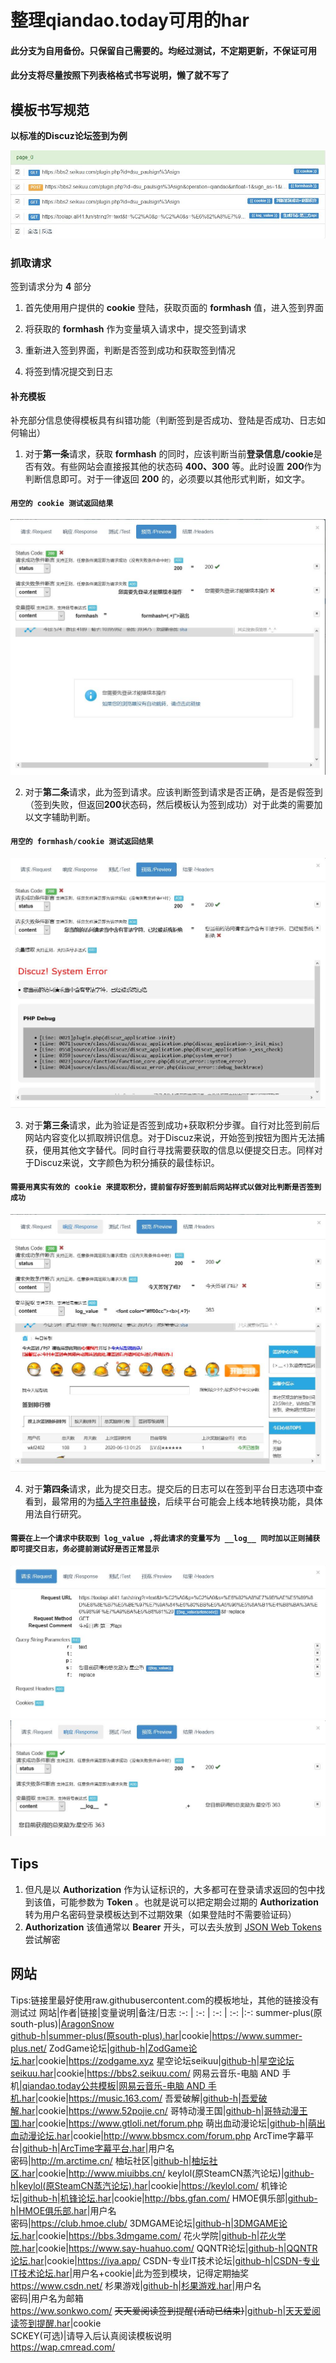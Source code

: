 # 整理qiandao.today可用的har

#### 此分支为**自用备份**。只保留自己需要的。均经过测试，不定期更新，不保证可用

#### 此分支将尽量按照下列表格格式书写说明，懒了就不写了

## 模板书写规范

**以标准的Discuz论坛签到为例**

![抓取请求](https://raw.githubusercontent.com/github-h/qiandao-templates/self-bak/pic/抓取请求.jpg)

### 抓取请求

签到请求分为 **4** 部分

1. 首先使用用户提供的 **cookie** 登陆，获取页面的 **formhash** 值，进入签到界面

2. 将获取的 **formhash** 作为变量填入请求中，提交签到请求

3. 重新进入签到界面，判断是否签到成功和获取签到情况

4. 将签到情况提交到日志

#### 补充模板

补充部分信息使得模板具有纠错功能（判断签到是否成功、登陆是否成功、日志如何输出）

1. 对于**第一条**请求，获取 **formhash** 的同时，应该判断当前**登录信息/cookie**是否有效。有些网站会直接报其他的状态码 **400、300** 等。此时设置 **200**作为判断信息即可。对于一律返回 **200** 的，必须要以其他形式判断，如文字。

#### ``用空的 cookie 测试返回结果``

![第一条补充](https://raw.githubusercontent.com/github-h/qiandao-templates/self-bak/pic/第一条补充.jpg)

2. 对于**第二条**请求，此为签到请求。应该判断签到请求是否正确，是否是假签到（签到失败，但返回**200**状态码，然后模板认为签到成功）对于此类的需要加以文字辅助判断。

#### ``用空的 formhash/cookie 测试返回结果``

![第二条补充](https://raw.githubusercontent.com/github-h/qiandao-templates/self-bak/pic/第二条补充.jpg)

3. 对于**第三条**请求，此为验证是否签到成功+获取积分步骤。自行对比签到前后网站内容变化以抓取辨识信息。对于Discuz来说，开始签到按钮为图片无法捕获，便用其他文字替代。同时自行寻找需要获取的信息以便提交日志。同样对于Discuz来说，文字颜色为积分捕获的最佳标识。

#### ``需要用真实有效的 cookie 来提取积分，提前留存好签到前后网站样式以做对比判断是否签到成功``

![第三条补充](https://raw.githubusercontent.com/github-h/qiandao-templates/self-bak/pic/第三条补充.jpg)

4. 对于**第四条**请求，此为提交日志。提交后的日志可以在签到平台日志选项中查看到，最常用的为[插入字符串替换](https://hexo.aragon.wang/2020/04/16/%E7%AE%80%E5%8D%95%E5%B7%A5%E5%85%B7api/#3-1-%E5%AD%97%E7%AC%A6%E4%B8%B2%E6%9B%BF%E6%8D%A2-replace)，后续平台可能会上线本地转换功能，具体用法自行研究。

#### ``需要在上一个请求中获取到 log_value ,将此请求的变量写为 __log__ 同时加以正则捕获即可提交日志，务必提前测试好是否正常显示``

![第四条补充 (1)](https://raw.githubusercontent.com/github-h/qiandao-templates/self-bak/pic/第四条补充(1).jpg)
![第四条补充 (2)](https://raw.githubusercontent.com/github-h/qiandao-templates/self-bak/pic/第四条补充(2).jpg)

## Tips

1. 但凡是以 **Authorization** 作为认证标识的，大多都可在登录请求返回的包中找到该值，可能参数为 **Token** 。也就是说可以把定期会过期的 **Authorization** 转为用户名密码登录模板达到不过期效果（如果登陆时不需要验证码）
2. **Authorization** 该值通常以 **Bearer** 开头，可以去头放到 [JSON Web Tokens](https://jwt.io/#debugger-io) 尝试解密

## 网站

Tips:链接里最好使用raw.githubusercontent.com的模板地址，其他的链接没有测试过
网站|作者|链接|变量说明|备注/日志
:-: | :-: | :-: | :-: |:-:
summer-plus(原south-plus)|[AragonSnow](https://github.com/AragonSnow)<br>[github-h](https://github.com/github-h)|[summer-plus(原south-plus).har](https://raw.githubusercontent.com/github-h/qiandao-templates/self-bak/summer-plus(%E5%8E%9Fsouth-plus).har)|cookie|https://www.summer-plus.net/
ZodGame论坛|[github-h](https://github.com/github-h)|[ZodGame论坛.har](https://raw.githubusercontent.com/github-h/qiandao-templates/self-bak/ZodGame%E8%AE%BA%E5%9D%9B.har)|cookie|https://zodgame.xyz
星空论坛seikuu|[github-h](https://github.com/github-h)|[星空论坛seikuu.har](https://raw.githubusercontent.com/github-h/qiandao-templates/self-bak/%E6%98%9F%E7%A9%BA%E8%AE%BA%E5%9D%9Bseikuu.har)|cookie|https://bbs2.seikuu.com/
网易云音乐-电脑 AND 手机|[qiandao.today公共模板](https://qiandao.today/tpls/public)|[网易云音乐-电脑 AND 手机.har](https://raw.githubusercontent.com/github-h/qiandao-templates/self-bak/%e7%bd%91%e6%98%93%e4%ba%91%e9%9f%b3%e4%b9%90-%e7%94%b5%e8%84%91+AND+%e6%89%8b%e6%9c%ba.har)|cookie|https://music.163.com/
吾爱破解|[github-h](https://github.com/github-h)|[吾爱破解.har](https://raw.githubusercontent.com/github-h/qiandao-templates/self-bak/%e5%90%be%e7%88%b1%e7%a0%b4%e8%a7%a3.har)|cookie|https://www.52pojie.cn/
哥特动漫王国|[github-h](https://github.com/github-h)|[哥特动漫王国.har](https://raw.githubusercontent.com/github-h/qiandao-templates/self-bak/%e5%93%a5%e7%89%b9%e5%8a%a8%e6%bc%ab%e7%8e%8b%e5%9b%bd.har)|cookie|https://www.gtloli.net/forum.php
萌出血动漫论坛|[github-h](https://github.com/github-h)|[萌出血动漫论坛.har](https://raw.githubusercontent.com/github-h/qiandao-templates/self-bak/%e8%90%8c%e5%87%ba%e8%a1%80%e5%8a%a8%e6%bc%ab%e8%ae%ba%e5%9d%9b.har)|cookie|http://www.bbsmcx.com/forum.php
ArcTime字幕平台|[github-h](https://github.com/github-h)|[ArcTime字幕平台.har](https://raw.githubusercontent.com/github-h/qiandao-templates/self-bak/ArcTime%e5%ad%97%e5%b9%95%e5%b9%b3%e5%8f%b0.har)|用户名<br>密码|http://m.arctime.cn/
柚坛社区|[github-h](https://github.com/github-h)|[柚坛社区.har](https://raw.githubusercontent.com/github-h/qiandao-templates/self-bak/%e6%9f%9a%e5%9d%9b%e7%a4%be%e5%8c%ba.har)|cookie|http://www.miuibbs.cn/
keylol(原SteamCN蒸汽论坛)|[github-h](https://github.com/github-h)|[keylol(原SteamCN蒸汽论坛).har](https://raw.githubusercontent.com/github-h/qiandao-templates/self-bak/keylol(%e5%8e%9fSteamCN%e8%92%b8%e6%b1%bd%e8%ae%ba%e5%9d%9b).har)|cookie|https://keylol.com/
机锋论坛|[github-h](https://github.com/github-h)|[机锋论坛.har](https://raw.githubusercontent.com/github-h/qiandao-templates/self-bak/%e6%9c%ba%e9%94%8b%e8%ae%ba%e5%9d%9b.har)|cookie|http://bbs.gfan.com/
HMOE俱乐部|[github-h](https://github.com/github-h)|[HMOE俱乐部.har](https://raw.githubusercontent.com/github-h/qiandao-templates/self-bak/HMOE%e4%bf%b1%e4%b9%90%e9%83%a8.har)|用户名<br>密码|https://club.hmoe.club/
3DMGAME论坛|[github-h](https://github.com/github-h)|[3DMGAME论坛.har](https://raw.githubusercontent.com/github-h/qiandao-templates/self-bak/3DMGAME%e8%ae%ba%e5%9d%9b.har)|cookie|https://bbs.3dmgame.com/
花火学院|[github-h](https://github.com/github-h)|[花火学院.har](https://raw.githubusercontent.com/github-h/qiandao-templates/self-bak/%e8%8a%b1%e7%81%ab%e5%ad%a6%e9%99%a2.har)|cookie|https://www.say-huahuo.com/
QQNTR论坛|[github-h](https://github.com/github-h)|[QQNTR论坛.har](https://raw.githubusercontent.com/github-h/qiandao-templates/self-bak/QQNTR%e8%ae%ba%e5%9d%9b.har)|cookie|https://iya.app/
CSDN-专业IT技术论坛|[github-h](https://github.com/github-h)|[CSDN-专业IT技术论坛.har](https://raw.githubusercontent.com/qiandao-today/templates/master/CSDN-%e4%b8%93%e4%b8%9aIT%e6%8a%80%e6%9c%af%e8%ae%ba%e5%9d%9b.har)|用户名+cookie|此为签到模块，记得定期抽奖<br>https://www.csdn.net/
杉果游戏|[github-h](https://github.com/github-h)|[杉果游戏.har](https://raw.githubusercontent.com/github-h/qiandao-templates/self-bak/%e6%9d%89%e6%9e%9c%e6%b8%b8%e6%88%8f.har)|用户名<br>密码|用户名为邮箱<br>https://ww.sonkwo.com/
~~天天爱阅读签到提醒{活动已结束}~~|[github-h](https://github.com/github-h)|[天天爱阅读签到提醒.har](https://raw.githubusercontent.com/github-h/qiandao-templates/self-bak/%e5%a4%a9%e5%a4%a9%e7%88%b1%e9%98%85%e8%af%bb%e7%ad%be%e5%88%b0%e6%8f%90%e9%86%92.har)|cookie<br>SCKEY(可选)|请导入后认真阅读模板说明<br>https://wap.cmread.com/